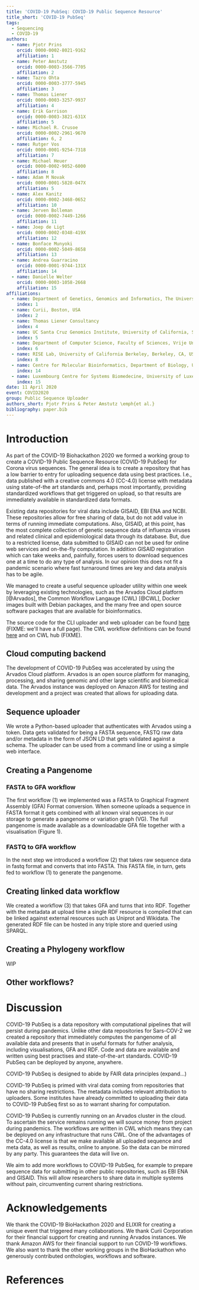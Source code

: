 ```yaml
---
title: 'COVID-19 PubSeq: COVID-19 Public Sequence Resource'
title_short: 'COVID-19 PubSeq'
tags:
  - Sequencing
  - COVID-19
authors:
  - name: Pjotr Prins
    orcid: 0000-0002-8021-9162
    affiliation: 1
  - name: Peter Amstutz
    orcid: 0000-0003-3566-7705
    affiliation: 2
  - name: Tazro Ohta
    orcid: 0000-0003-3777-5945
    affiliation: 3
  - name: Thomas Liener
    orcid: 0000-0003-3257-9937
    affiliation: 4
  - name: Erik Garrison
    orcid: 0000-0003-3821-631X
    affiliation: 5
  - name: Michael R. Crusoe
    orcid: 0000-0002-2961-9670
    affiliation: 6, 2
  - name: Rutger Vos
    orcid: 0000-0001-9254-7318
    affiliation: 7
  - name: Michael Heuer
    orcid: 0000-0002-9052-6000
    affiliation: 8
  - name: Adam M Novak
    orcid: 0000-0001-5828-047X
    affiliation: 5
  - name: Alex Kanitz
    orcid: 0000-0002-3468-0652
    affiliation: 10
  - name: Jerven Bolleman
    orcid: 0000-0002-7449-1266
    affiliation: 11
  - name: Joep de Ligt
    orcid: 0000-0002-0348-419X
    affiliation: 12
  - name: Bonface Munyoki
    orcid: 0000-0002-5049-8658
    affiliation: 13
  - name: Andrea Guarracino
    orcid: 0000-0001-9744-131X
    affiliation: 14
  - name: Danielle Welter
    orcid: 0000-0003-1058-2668
    affiliation: 15
affiliations:
  - name: Department of Genetics, Genomics and Informatics, The University of Tennessee Health Science Center, Memphis, TN, USA.
    index: 1
  - name: Curii, Boston, USA
    index: 2
  - name: Thomas Liener Consultancy
    index: 4
  - name: UC Santa Cruz Genomics Institute, University of California, Santa Cruz, CA 95064, USA
    index: 5
  - name: Department of Computer Science, Faculty of Sciences, Vrije Universiteit Amsterdam, The Netherlands
    index: 6
  - name: RISE Lab, University of California Berkeley, Berkeley, CA, USA.
    index: 8
  - name: Centre for Molecular Bioinformatics, Department of Biology, University Of Rome Tor Vergata, Rome, Italy
    index: 14
  - name: Luxembourg Centre for Systems Biomedecine, University of Luxembourg, Luxembourg
    index: 15
date: 11 April 2020
event: COVID2020
group: Public Sequence Uploader
authors_short: Pjotr Prins & Peter Amstutz \emph{et al.}
bibliography: paper.bib
---
```


<!--

The paper.md, bibtex and figure file can be found in this repo:

  https://github.com/arvados/bh20-seq-resource

To modify, please clone the repo. You can generate PDF of the paper by
pasting above link (or yours) with

  https://github.com/biohackrxiv/bhxiv-gen-pdf

Note that author order will change!

-->

# Introduction

As part of the COVID-19 Biohackathon 2020 we formed a working
group to create a COVID-19 Public Sequence Resource (COVID-19 PubSeq) for
Corona virus sequences. The general idea is to create a
repository that has a low barrier to entry for uploading sequence
data using best practices. I.e., data published with a creative
commons 4.0 (CC-4.0) license with metadata using state-of-the art
standards and, perhaps most importantly, providing standardized
workflows that get triggered on upload, so that results are
immediately available in standardized data formats.

Existing data repositories for viral data include GISAID, EBI ENA
and NCBI. These repositories allow for free sharing of data, but
do not add value in terms of running immediate
computations. Also, GISAID, at this point, has the most complete
collection of genetic sequence data of influenza viruses and
related clinical and epidemiological data through its
database. But, due to a restricted license, data submitted to
GISAID can not be used for online web services and on-the-fly
computation. In addition GISAID registration which can take weeks
and, painfully, forces users to download sequences one at a time
to do any type of analysis. In our opinion this does not fit a
pandemic scenario where fast turnaround times are key and data
analysis has to be agile.

We managed to create a useful sequence uploader utility within
one week by leveraging existing technologies, such as the Arvados
Cloud platform [@Arvados], the Common Workflow Langauge (CWL)
[@CWL], Docker images built with Debian packages, and the many
free and open source software packages that are available for
bioinformatics.

The source code for the CLI uploader and web uploader can be
found [here](https://github.com/arvados/bh20-seq-resource)
(FIXME: we'll have a full page). The CWL workflow definitions can
be found [here](https://github.com/hpobio-lab/viral-analysis) and
on CWL hub (FIXME).

<!--

    RESULTS!

    For each section below

    State the problem you worked on
    Give the state-of-the art/plan
    Describe what you have done/results starting with The working group created...
    Write a conclusion
    Write up any future work

-->

## Cloud computing backend

The development of COVID-19 PubSeq was accelerated by using the Arvados
Cloud platform. Arvados is an open source platform for managing,
processing, and sharing genomic and other large scientific and
biomedical data. The Arvados instance was deployed on Amazon AWS
for testing and development and a project was created that
allows for uploading data.

## Sequence uploader

We wrote a Python-based uploader that authenticates with Arvados
using a token. Data gets validated for being a FASTA sequence,
FASTQ raw data and/or metadata in the form of JSON LD that gets
validated against a schema. The uploader can be used
from a command line or using a simple web interface.

## Creating a Pangenome

### FASTA to GFA workflow

The first workflow (1) we implemented was a FASTA to Graphical
Fragment Assembly (GFA) Format conversion. When someone uploads a
sequence in FASTA format it gets combined with all known viral
sequences in our storage to generate a pangenome or variation
graph (VG). The full pangenome is made available as a
downloadable GFA file together with a visualisation (Figure 1).

### FASTQ to GFA workflow

In the next step we introduced a workflow (2) that takes raw
sequence data in fastq format and converts that into FASTA.
This FASTA file, in turn, gets fed to workflow (1) to generate
the pangenome.

## Creating linked data workflow

We created a workflow (3) that takes GFA and turns that into
RDF. Together with the metadata at upload time a single RDF
resource is compiled that can be linked against external
resources such as Uniprot and Wikidata. The generated RDF file
can be hosted in any triple store and queried using SPARQL.

## Creating a Phylogeny workflow

WIP

## Other workflows?

# Discussion

COVID-19 PubSeq is a data repository with computational pipelines that will
persist during pandemics.  Unlike other data repositories for
Sars-COV-2 we created a repository that immediately computes the
pangenome of all available data and presents that in useful
formats for futher analysis, including visualisations, GFA and
RDF. Code and data are available and written using best practises
and state-of-the-art standards. COVID-19 PubSeq can be deployed by anyone,
anywhere.

COVID-19 PubSeq is designed to abide by FAIR data principles (expand...)

COVID-19 PubSeq is primed with viral data coming from repositories that have
no sharing restrictions. The metadata includes relevant
attribution to uploaders. Some institutes have already committed
to uploading their data to COVID-19 PubSeq first so as to warrant sharing
for computation.

COVID-19 PubSeq is currently running on an Arvados cluster in the cloud. To
ascertain the service remains running we will source money from
project during pandemics. The workflows are written in CWL which
means they can be deployed on any infrastructure that runs
CWL. One of the advantages of the CC-4.0 license is that we make
available all uploaded sequence and meta data, as well as
results, online to anyone. So the data can be mirrored by any
party. This guarantees the data will live on.

<!-- Future work... -->

We aim to add more workflows to COVID-19 PubSeq, for example to prepare
sequence data for submitting in other public repositories, such
as EBI ENA and GISAID. This will allow researchers to share data
in multiple systems without pain, circumventing current sharing
restrictions.

# Acknowledgements

We thank the COVID-19 BioHackathon 2020 and ELIXIR for creating a
unique event that triggered many collaborations. We thank Curii
Corporation for their financial support for creating and running
Arvados instances.  We thank Amazon AWS for their financial
support to run COVID-19 workflows. We also want to thank the
other working groups in the BioHackathon who generously
contributed onthologies, workflows and software.


# References
